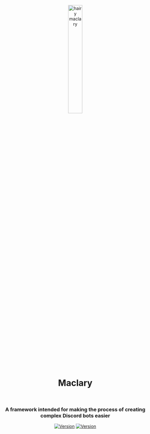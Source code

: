 <div align="center">
    <img alt="hairy maclary" src="./.github/assets/maclary.png" width="30%"/>
    <h1>Maclary</h1><br/>
    <h3>A framework intended for making the process of creating complex Discord bots easier</h3>
</div>

</div>

<div align="center">

[![Version](https://img.shields.io/npm/v/maclary?color=red&label=maclary)](https://github.com/maclary/maclary)
[![Version](https://img.shields.io/npm/v/@maclary/context?color=red&label=@maclary/context)](https://github.com/apteryxxyz/maclary/main/packages/context)

</div>
